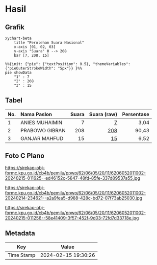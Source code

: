 # Hasil

## Grafik

```mermaid
xychart-beta
    title "Perolehan Suara Nasional"
    x-axis [01, 02, 03]
    y-axis "Suara" 0 --> 208
    bar [7, 208, 15]
```

```mermaid
%%{init: {"pie": {"textPosition": 0.5}, "themeVariables": {"pieOuterStrokeWidth": "5px"}} }%%
pie showData
    "1" : 7
    "2" : 208
    "3" : 15
```

## Tabel

| No. | Nama Paslon    | Suara | Suara (raw) | Persentase |
|:--- |:-------------- | -----:| -----------:| ----------:|
| 1   | ANIES MUHAIMIN | 7     | [7][p-1]    | 3,04       |
| 2   | PRABOWO GIBRAN | 208   | [208][p-2]  | 90,43      |
| 3   | GANJAR MAHFUD  | 15    | [15][p-3]   | 6,52       |


[p-1]: https://github.com/gigit-pemilu/pemilu-2024/blob/main/pilpres/hitung-suara/sub/62-kalimantan-tengah/sub/06-katingan/sub/05-katingan-tengah/sub/2011-rantau-asem/sub/002-tps/sub/paslon-1.txt
[p-2]: https://github.com/gigit-pemilu/pemilu-2024/blob/main/pilpres/hitung-suara/sub/62-kalimantan-tengah/sub/06-katingan/sub/05-katingan-tengah/sub/2011-rantau-asem/sub/002-tps/sub/paslon-2.txt
[p-3]: https://github.com/gigit-pemilu/pemilu-2024/blob/main/pilpres/hitung-suara/sub/62-kalimantan-tengah/sub/06-katingan/sub/05-katingan-tengah/sub/2011-rantau-asem/sub/002-tps/sub/paslon-3.txt

## Foto C Plano

https://sirekap-obj-formc.kpu.go.id/cb4b/pemilu/ppwp/62/06/05/20/11/6206052011002-20240215-011625--ed46152c-5847-48fd-85fe-337d89537a55.jpg

https://sirekap-obj-formc.kpu.go.id/cb4b/pemilu/ppwp/62/06/05/20/11/6206052011002-20240214-234621--a2a9fea5-d988-428c-bd72-07f73ab25030.jpg

https://sirekap-obj-formc.kpu.go.id/cb4b/pemilu/ppwp/62/06/05/20/11/6206052011002-20240215-011256--58e41409-3f57-452f-9d03-72fd7d33718e.jpg


## Metadata

| Key        | Value               |
| ---------- | ------------------- |
| Time Stamp | 2024-02-15 19:30:26 |



